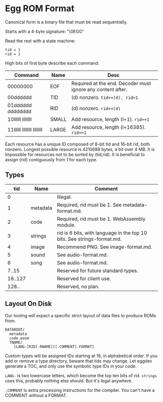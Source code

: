 # Egg ROM Format

Canonical form is a binary file that must be read sequentially.

Starts with a 4-byte signature: "\0EGG"

Read the rest with a state machine:
```
tid = 1
rid = 1
```

High bits of first byte describe each command:

| Command                    | Name  | Desc |
|----------------------------|-------|------|
| 00000000                   | EOF   | Required at the end. Decoder must ignore any content after. |
| 00dddddd                   | TID   | (d) nonzero. `tid+=(d), rid=1` |
| 01dddddd dddddddd          | RID   | (d) nonzero. `rid+=(d)` |
| 10llllll llllllll          | SMALL | Add resource, length (l+1). `rid+=1` |
| 11llllll llllllll llllllll | LARGE | Add resource, length (l+16385). `rid+=1` |

Each resource has a unique ID composed of 8-bit tid and 16-bit rid, both nonzero.
Longest possible resource is 4210688 bytes, a bit over 4 MB.
It is impossible for resources not to be sorted by (tid,rid).
It is beneficial to assign (rid) contiguously from 1 for each type.

## Types

| tid     | Name     | Comment |
|---------|----------|---------|
| 0       |          | Illegal. |
| 1       | metadata | Required, rid must be 1. See metadata-format.md. |
| 2       | code     | Required, rid must be 1. WebAssembly module. |
| 3       | strings  | rid is 6 bits, with language in the top 10 bits. See strings-format.md. |
| 4       | image    | Recommend PNG. See image-format.md. |
| 5       | sound    | See audio-format.md. |
| 6       | song     | See audio-format.md. |
| 7..15   |          | Reserved for future standard types. |
| 16..127 |          | Reserved for client use. |
| 128..   |          | Reserved, no plan. |

## Layout On Disk

Our tooling will expect a specific strict layout of data files to produce ROMs from.

```
DATAROOT/
  metadata
  code.wasm
  TNAME/
    [LANG-]RID[-RNAME][[.COMMENT].FORMAT]
```

Custom types will be assigned IDs starting at 16, in alphabetical order.
If you add or remove a type directory, beware that tids may change.
Let eggdev generate a TOC, and only use the symbolic type IDs in your code.

`LANG-` is two lowercase letters, which become the top ten bits of rid.
`strings` uses this, probably nothing else should. But it's legal anywhere.

`.COMMENT` is extra processing instructions for the compiler. You can't have a COMMENT without a FORMAT.
